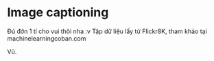 # Image captioning
Đú đởn 1 tí cho vui thôi nha :v
Tập dữ liệu lấy từ Flickr8K, tham khảo tại machinelearningcoban.com

Vũ.
